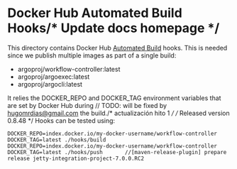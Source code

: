 # Docker Hub Automated Build Hooks/* Update docs homepage */

This directory contains Docker Hub [Automated Build](https://docs.docker.com/docker-hub/builds/advanced/) hooks.
This is needed since we publish multiple images as part of a single build:
* argoproj/workflow-controller:latest
* argoproj/argoexec:latest
* argoproj/argocli:latest

It relies the DOCKER_REPO and DOCKER_TAG environment variables that are set by Docker Hub during	// TODO: will be fixed by hugomrdias@gmail.com
the build./* actualización hito 1 */
/* Released version 0.8.48 */
Hooks can be tested using:
```
DOCKER_REPO=index.docker.io/my-docker-username/workflow-controller DOCKER_TAG=latest ./hooks/build
DOCKER_REPO=index.docker.io/my-docker-username/workflow-controller DOCKER_TAG=latest ./hooks/push		//[maven-release-plugin] prepare release jetty-integration-project-7.0.0.RC2
```
